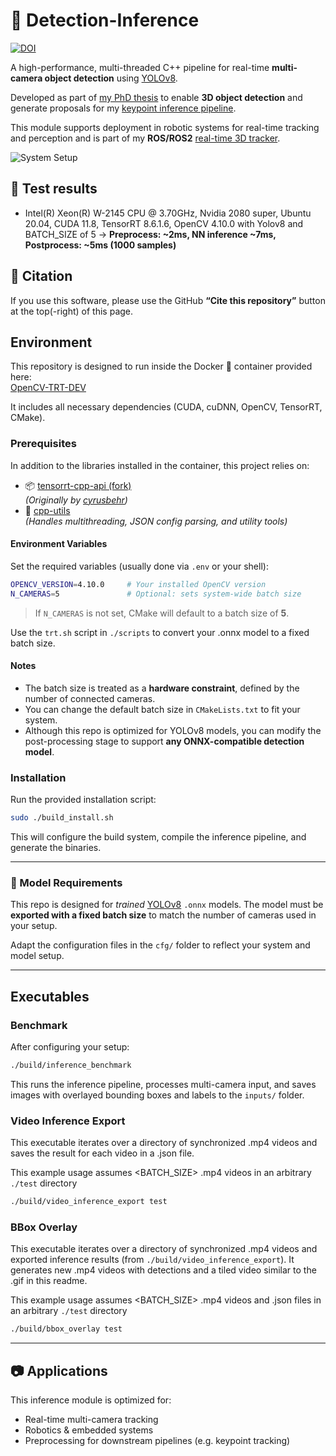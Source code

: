 # 🚀 Detection-Inference

[![DOI](https://zenodo.org/badge/991330162.svg)](https://zenodo.org/badge/latestdoi/991330162)

A high-performance, multi-threaded C++ pipeline for real-time **multi-camera object detection** using [YOLOv8](https://docs.ultralytics.com/).  

Developed as part of [my PhD thesis](todo-thesis-link) to enable **3D object detection** and generate proposals for my [keypoint inference pipeline](https://github.com/HenrikTrom/pose-inference).

This module supports deployment in robotic systems for real-time tracking and perception and is part of my  **ROS/ROS2** [real-time 3D tracker](https://github.com/HenrikTrom/Docker-Flir-Multi-Camera).


![System Setup](content/4cams.gif)

## 🧪 Test results

* Intel(R) Xeon(R) W-2145 CPU @ 3.70GHz, Nvidia 2080 super, Ubuntu 20.04, CUDA 11.8, TensorRT 8.6.1.6, OpenCV 4.10.0 with Yolov8 and BATCH_SIZE of 5 -> **Preprocess: ~2ms, NN inference ~7ms, Postprocess: ~5ms (1000 samples)**
<!-- * Ubuntu 20.04, CUDA 12.3, TensorRT 10.6.1.6, OpenCV 4.10.0 -->


## 📑 Citation

If you use this software, please use the GitHub **“Cite this repository”** button at the top(-right) of this page.

## Environment

This repository is designed to run inside the Docker 🐳 container provided here:  
[OpenCV-TRT-DEV](https://github.com/HenrikTrom/Docker-OpenCV-TensorRT-Dev)

It includes all necessary dependencies (CUDA, cuDNN, OpenCV, TensorRT, CMake).

### Prerequisites

In addition to the libraries installed in the container, this project relies on:

- 📦 [tensorrt-cpp-api (fork)](https://github.com/HenrikTrom/tensorrt-cpp-api)  
  *(Originally by [cyrusbehr](https://github.com/cyrusbehr/tensorrt-cpp-api))*
- 🧵 [cpp-utils](https://github.com/HenrikTrom/cpp_utils)  
  *(Handles multithreading, JSON config parsing, and utility tools)*


#### Environment Variables

Set the required variables (usually done via `.env` or your shell):

```bash
OPENCV_VERSION=4.10.0     # Your installed OpenCV version
N_CAMERAS=5               # Optional: sets system-wide batch size
```

> If `N_CAMERAS` is not set, CMake will default to a batch size of **5**.

Use the `trt.sh` script in `./scripts` to convert your .onnx model to a fixed batch size.

#### Notes

* The batch size is treated as a **hardware constraint**, defined by the number of connected cameras.
* You can change the default batch size in `CMakeLists.txt` to fit your system.
* Although this repo is optimized for YOLOv8 models, you can modify the post-processing stage to support **any ONNX-compatible detection model**.

###  Installation

Run the provided installation script:

```bash
sudo ./build_install.sh
```

This will configure the build system, compile the inference pipeline, and generate the binaries.


---

### 🧠 Model Requirements

This repo is designed for *trained* [YOLOv8](https://docs.ultralytics.com/) `.onnx` models.
The model must be **exported with a fixed batch size** to match the number of cameras used in your setup.

Adapt the configuration files in the `cfg/` folder to reflect your system and model setup.

---

## Executables

### Benchmark

After configuring your setup:

```bash
./build/inference_benchmark
```

This runs the inference pipeline, processes multi-camera input, and saves images with overlayed bounding boxes and labels to the `inputs/` folder.

### Video Inference Export

This executable iterates over a directory of synchronized .mp4 videos and saves the result for each video in a .json file. 

This example usage assumes <BATCH_SIZE> .mp4 videos in an arbitrary `./test` directory

```bash
./build/video_inference_export test
```

### BBox Overlay

This executable iterates over a directory of synchronized .mp4 videos and exported inference results (from `./build/video_inference_export`). It generates new .mp4 videos with detections and a tiled video similar to the .gif in this readme.

This example usage assumes <BATCH_SIZE> .mp4 videos and .json files in an arbitrary `./test` directory

```bash
./build/bbox_overlay test
```

---

## 📷 Applications

This inference module is optimized for:

* Real-time multi-camera tracking
* Robotics & embedded systems
* Preprocessing for downstream pipelines (e.g. keypoint tracking)

